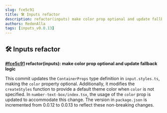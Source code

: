 ```yaml
---
slug: fce5c91
title: 🛠️ Inputs refactor
description: refactor(inputs) make color prop optional and update fallback logic
authors: RedonAlla
tags: [inputs_v0.0.13]
---
```


## 🛠️ Inputs refactor

**[#fce5c91](https://github.com/RedonAlla/flexnative/commit/fce5c91) refactor(inputs): make color prop optional and update fallback logic**

This commit updates the `ContainerProps` type definition in `input.styles.ts`, making the `color` property optional. Additionally, it modifies the `createStyles` function to provide a default theme color when `color` is not specified. In `number-text-box/index.tsx`, the usage of the `color` prop is updated to accommodate this change. The version in `package.json` is incremented from 0.0.12 to 0.0.13 to reflect these non-breaking changes.
